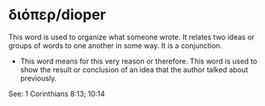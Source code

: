 # διόπερ/dioper
This word is used to organize what someone wrote. It relates two ideas or groups of words to one another in some way. It is a conjunction.

* This word means for this very reason or therefore. This word is used to show the result or conclusion of an idea that the author talked about previously.

See: 1 Corinthians 8:13; 10:14
